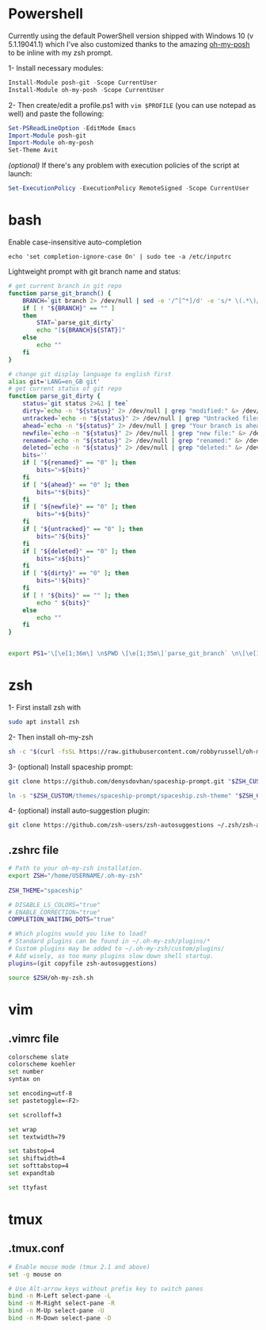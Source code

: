 # Powershell

Currently using the default PowerShell version shipped with Windows 10 (v 5.1.19041.1) which I've also customized thanks to the amazing [oh-my-posh](https://github.com/JanDeDobbeleer/oh-my-posh) to be inline with my zsh prompt.

1- Install necessary modules:

```Powershell
Install-Module posh-git -Scope CurrentUser
Install-Module oh-my-posh -Scope CurrentUser
```

2- Then create/edit a profile.ps1 with `vim $PROFILE` (you can use notepad as well) and paste the following:

```Powershell
Set-PSReadLineOption -EditMode Emacs
Import-Module posh-git
Import-Module oh-my-posh
Set-Theme Avit
```


*(optional)* If there's any problem with execution policies of the script at launch:

```Powershell
Set-ExecutionPolicy -ExecutionPolicy RemoteSigned -Scope CurrentUser
```


# bash

Enable case-insensitive auto-completion
```
echo 'set completion-ignore-case On' | sudo tee -a /etc/inputrc
```

Lightweight prompt with git branch name and status:

```bash
# get current branch in git repo
function parse_git_branch() {
    BRANCH=`git branch 2> /dev/null | sed -e '/^[^*]/d' -e 's/* \(.*\)/\1/'`
    if [ ! "${BRANCH}" == "" ]
    then
        STAT=`parse_git_dirty`
        echo "[${BRANCH}${STAT}]"
    else
        echo ""
    fi
}

# change git display language to english first
alias git='LANG=en_GB git'
# get current status of git repo
function parse_git_dirty {
    status=`git status 2>&1 | tee`
    dirty=`echo -n "${status}" 2> /dev/null | grep "modified:" &> /dev/null; echo "$?"`
    untracked=`echo -n "${status}" 2> /dev/null | grep "Untracked files" &> /dev/null; echo "$?"`
    ahead=`echo -n "${status}" 2> /dev/null | grep "Your branch is ahead of" &> /dev/null; echo "$?"`
    newfile=`echo -n "${status}" 2> /dev/null | grep "new file:" &> /dev/null; echo "$?"`
    renamed=`echo -n "${status}" 2> /dev/null | grep "renamed:" &> /dev/null; echo "$?"`
    deleted=`echo -n "${status}" 2> /dev/null | grep "deleted:" &> /dev/null; echo "$?"`
    bits=''
    if [ "${renamed}" == "0" ]; then
        bits=">${bits}"
    fi
    if [ "${ahead}" == "0" ]; then
        bits="*${bits}"
    fi
    if [ "${newfile}" == "0" ]; then
        bits="+${bits}"
    fi
    if [ "${untracked}" == "0" ]; then
        bits="?${bits}"
    fi
    if [ "${deleted}" == "0" ]; then
        bits="x${bits}"
    fi
    if [ "${dirty}" == "0" ]; then
        bits="!${bits}"
    fi
    if [ ! "${bits}" == "" ]; then
        echo " ${bits}"
    else
        echo ""
    fi
}


export PS1='\[\e[1;36m\] \n$PWD \[\e[1;35m\]`parse_git_branch` \n\[\e[1;37m\]\[\033[38;5;10m\]\\$\[$(tput sgr0)\] '
```


# zsh

1- First install zsh with
```Bash
sudo apt install zsh
```

2- Then install oh-my-zsh

```Bash
sh -c "$(curl -fsSL https://raw.githubusercontent.com/robbyrussell/oh-my-zsh/master/tools/install.sh)"
```


3- (optional) Install spaceship prompt:

```Bash
git clone https://github.com/denysdovhan/spaceship-prompt.git "$ZSH_CUSTOM/themes/spaceship-prompt"
```

```Bash
ln -s "$ZSH_CUSTOM/themes/spaceship-prompt/spaceship.zsh-theme" "$ZSH_CUSTOM/themes/spaceship.zsh-theme"
```



4- (optional) install auto-suggestion plugin:

```Bash
git clone https://github.com/zsh-users/zsh-autosuggestions ~/.zsh/zsh-autosuggestions
```

## .zshrc file

```Bash
# Path to your oh-my-zsh installation.
export ZSH="/home/USERNAME/.oh-my-zsh"
 
ZSH_THEME="spaceship"

# DISABLE_LS_COLORS="true"
# ENABLE_CORRECTION="true"
COMPLETION_WAITING_DOTS="true"

# Which plugins would you like to load?
# Standard plugins can be found in ~/.oh-my-zsh/plugins/*
# Custom plugins may be added to ~/.oh-my-zsh/custom/plugins/
# Add wisely, as too many plugins slow down shell startup.
plugins=(git copyfile zsh-autosuggestions)

source $ZSH/oh-my-zsh.sh
```

# vim

## .vimrc file

```Bash
colorscheme slate
colorscheme koehler
set number 
syntax on 

set encoding=utf-8
set pastetoggle=<F2>

set scrolloff=3

set wrap
set textwidth=79

set tabstop=4
set shiftwidth=4
set softtabstop=4
set expandtab

set ttyfast
```

# tmux

## .tmux.conf

```Bash
# Enable mouse mode (tmux 2.1 and above) 
set -g mouse on

# Use Alt-arrow keys without prefix key to switch panes
bind -n M-Left select-pane -L
bind -n M-Right select-pane -R
bind -n M-Up select-pane -U
bind -n M-Down select-pane -D
```

